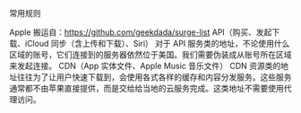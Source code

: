 常用规则

Apple 搬运自：https://github.com/geekdada/surge-list
API（购买、发起下载、iCloud 同步（含上传和下载）、Siri）
对于 API 服务类的地址，不论使用什么区域的账号，它们连接到的服务器依然位于美国。我们需要伪装成从账号所在区域来发起连接。
CDN（App 实体文件、Apple Music 音乐文件）
CDN 资源类的地址往往为了让用户快速下载到，会使用各式各样的缓存和内容分发服务。这些服务通常都不由苹果直接提供，而是交给给当地的云服务完成。这类地址不需要使用代理访问。




